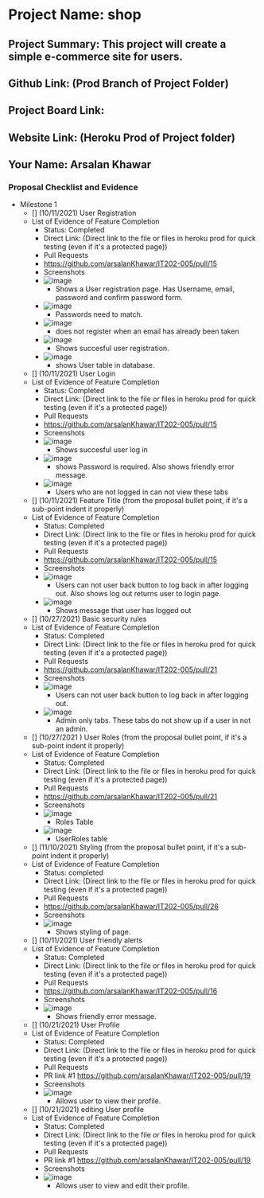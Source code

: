 # Project Name: shop
## Project Summary: This project will create a simple e-commerce site for users. 
## Github Link: (Prod Branch of Project Folder)
## Project Board Link: 
## Website Link: (Heroku Prod of Project folder)
## Your Name: Arsalan Khawar

<!--
### Line item / Feature template (use this for each bullet point)
#### Don't delete this

- [] \(mm/dd/yyyy of completion) Feature Title (from the proposal bullet point, if it's a sub-point indent it properly)
  -  List of Evidence of Feature Completion
    - Status: Pending (Completed, Partially working, Incomplete, Pending)
    - Direct Link: (Direct link to the file or files in heroku prod for quick testing (even if it's a protected page))
    - Pull Requests
      - PR link #1 (repeat as necessary)
    - Screenshots
      - Screenshot #1 (paste the image so it uploads to github) (repeat as necessary)
        - Screenshot #1 description explaining what you're trying to show
### End Line item / Feature Template
--> 
### Proposal Checklist and Evidence

- Milestone 1
    - [] \(10/11/2021) User Registration 
    -  List of Evidence of Feature Completion
        - Status: Completed
        - Direct Link: (Direct link to the file or files in heroku prod for quick testing (even if it's a protected page))
        - Pull Requests
        - https://github.com/arsalanKhawar/IT202-005/pull/15
        - Screenshots 
        - ![image](https://user-images.githubusercontent.com/89936960/141236457-6aa9828b-f3e2-44bc-b502-ddd68cfd0805.png)
            - Shows a User registration page. Has Username, email, password and confirm password form.
        - ![image](https://user-images.githubusercontent.com/89936960/141236768-8c394fbd-634f-4a40-a07f-d2c59ba2244b.png)
            - Passwords need to match.
        - ![image](https://user-images.githubusercontent.com/89936960/141236873-27727582-4f8a-490e-ad5a-19aa9bc7cb08.png)
            - does not register when an email has already been taken
        - ![image](https://user-images.githubusercontent.com/89936960/141237122-bf2e01fc-e381-431e-9e8c-fe557610e5e3.png)
            - Shows succesful user registration.
        - ![image](https://user-images.githubusercontent.com/89936960/141239779-e2f1493d-3181-4dd4-a145-f6f35cb5e7ad.png)
            - shows User table in database.
    - [] \(10/11/2021) User Login 
    -  List of Evidence of Feature Completion
        - Status: Completed
        - Direct Link: (Direct link to the file or files in heroku prod for quick testing (even if it's a protected page))
        - Pull Requests
        - https://github.com/arsalanKhawar/IT202-005/pull/15
        - Screenshots
        - ![image](https://user-images.githubusercontent.com/89936960/141237687-5d2e7c35-285d-4eb6-9e41-68fc3a2d0a17.png)
            - Shows succesful user log in
        - ![image](https://user-images.githubusercontent.com/89936960/141237791-6457c0c2-dd5f-455b-a236-d4a5cc1a144a.png)
            - shows Password is required. Also shows friendly error message.
        - ![image](https://user-images.githubusercontent.com/89936960/141237985-2760ca40-64ea-497b-8078-95ee6ebf7e99.png)
            - Users who are not logged in can not view these tabs
    - [] \(10/11/2021) Feature Title (from the proposal bullet point, if it's a sub-point indent it properly)
    -  List of Evidence of Feature Completion
        - Status: Completed
        - Direct Link: (Direct link to the file or files in heroku prod for quick testing (even if it's a protected page))
        - Pull Requests
        - https://github.com/arsalanKhawar/IT202-005/pull/15
        - Screenshots
        - ![image](https://user-images.githubusercontent.com/89936960/141238082-f0828c01-739b-4bd0-9d98-d82030780cbf.png)
            - Users can not user back button to log back in after logging out. Also shows log out returns user to login page.
        - ![image](https://user-images.githubusercontent.com/89936960/141239534-1aa38cee-6e9c-45f6-8729-4de39f386f02.png)
            - Shows message that user has logged out
    - [] \(10/27/2021) Basic security rules
    -  List of Evidence of Feature Completion
        - Status: Completed
        - Direct Link: (Direct link to the file or files in heroku prod for quick testing (even if it's a protected page))
        - Pull Requests
        - https://github.com/arsalanKhawar/IT202-005/pull/21
        - Screenshots
        - ![image](https://user-images.githubusercontent.com/89936960/141238082-f0828c01-739b-4bd0-9d98-d82030780cbf.png)
            - Users can not user back button to log back in after logging out.
        - ![image](https://user-images.githubusercontent.com/89936960/141240430-c7c340fa-09b7-4065-9097-d7e70a2ff918.png)
            - Admin only tabs. These tabs do not show up if a user in not an admin.
    - [] \(10/27/2021 ) User Roles (from the proposal bullet point, if it's a sub-point indent it properly)
    -  List of Evidence of Feature Completion
        - Status: Completed
        - Direct Link: (Direct link to the file or files in heroku prod for quick testing (even if it's a protected page))
        - Pull Requests
        - https://github.com/arsalanKhawar/IT202-005/pull/21
        - Screenshots
        - ![image](https://user-images.githubusercontent.com/89936960/141240751-72173ae9-e0ac-4be9-90c9-49566983cba5.png)
            - Roles Table
        - ![image](https://user-images.githubusercontent.com/89936960/141240837-5ba1a388-4668-488a-aeb4-76f645be0663.png)
            - UserRoles table
    - [] \(11/10/2021) Styling (from the proposal bullet point, if it's a sub-point indent it properly)
    -  List of Evidence of Feature Completion
        - Status: completed
        - Direct Link: (Direct link to the file or files in heroku prod for quick testing (even if it's a protected page))
        - Pull Requests
        - https://github.com/arsalanKhawar/IT202-005/pull/26
        - Screenshots
        - ![image](https://user-images.githubusercontent.com/89936960/141240970-43d71a67-3e1c-47a7-9f6c-32f0347e6a6f.png)
            - Shows styling of page.
    - [] \(10/11/2021) User friendly alerts 
    -  List of Evidence of Feature Completion
        - Status: Completed
        - Direct Link: (Direct link to the file or files in heroku prod for quick testing (even if it's a protected page))
        - Pull Requests
        - https://github.com/arsalanKhawar/IT202-005/pull/16
        - Screenshots
        - ![image](https://user-images.githubusercontent.com/89936960/141237791-6457c0c2-dd5f-455b-a236-d4a5cc1a144a.png)
            - Shows friendly error message.
    - [] \(10/21/2021) User Profile 
    -  List of Evidence of Feature Completion
        - Status: Completed
        - Direct Link: (Direct link to the file or files in heroku prod for quick testing (even if it's a protected page))
        - Pull Requests
        - PR link #1 https://github.com/arsalanKhawar/IT202-005/pull/19
        - Screenshots
        - ![image](https://user-images.githubusercontent.com/89936960/141241988-c954295d-9bbc-424b-8585-d7d09edb1707.png)
            - Allows user to view their profile.
    - [] \(10/21/2021) editing User profile
    -  List of Evidence of Feature Completion
        - Status: Completed
        - Direct Link: (Direct link to the file or files in heroku prod for quick testing (even if it's a protected page))
        - Pull Requests
        - PR link #1 https://github.com/arsalanKhawar/IT202-005/pull/19
        - Screenshots
        - ![image](https://user-images.githubusercontent.com/89936960/141241988-c954295d-9bbc-424b-8585-d7d09edb1707.png)
            - Allows user to view and edit their profile.
    